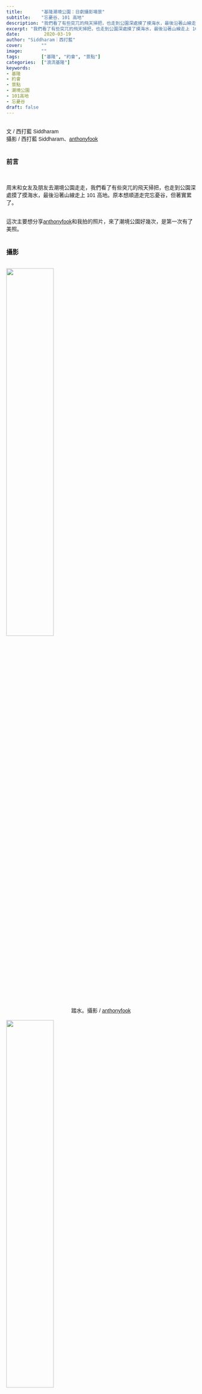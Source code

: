 ```yaml
---
title:       "基隆潮境公園：日劇攝影場景"
subtitle:    "忘憂谷、101 高地"
description: "我們看了有些突兀的飛天掃把，也走到公園深處摸了摸海水，最後沿著山線走上 101 高地。原本想順道走完忘憂谷，但著實累了..."
excerpt: "我們看了有些突兀的飛天掃把，也走到公園深處摸了摸海水，最後沿著山線走上 101 高地。原本想順道走完忘憂谷，但著實累了..."
date:         2020-03-19
author: "Siddharam｜西打藍"
cover:       ""
image:       ""
tags:        ["基隆", "約會", "景點"]
categories:  ["浪流基隆"]
keywords:
- 基隆
- 約會
- 景點
- 潮境公園
- 101高地
- 忘憂谷
draft: false
---
```


<style>
  


</style>

<article style="font-family: 'Noto Sans TC', '微軟正黑體', sans-serif; font-weight: 300;">

<br>文 / 西打藍 Siddharam<br>
攝影 / 西打藍 Siddharam、<a href="https://www.instagram.com/anthonyfook/?hl=zh-tw" target="_blank">anthonyfook</a><br><br>

<h3 class="article-h1-color">前言</h3><br>

周末和女友及朋友去潮境公園走走，我們看了有些突兀的飛天掃把，也走到公園深處摸了摸海水，最後沿著山線走上 101 高地。原本想順道走完忘憂谷，但著實累了。<br><br>

這次主要想分享<a href="https://www.instagram.com/anthonyfook/?hl=zh-tw" target="_blank">anthonyfook</a>和我拍的照片，來了潮境公園好幾次，是第一次有了美照。<br><br>

<h3 class="article-h1-color">攝影</h3><br>

<img style="margin-bottom:8px; width:50%;" src="https://frontenter.files.wordpress.com/2020/03/keelung-shoot-2.jpg"/>
<div style="text-align:center;">踏水。攝影 / <a href="https://www.instagram.com/anthonyfook/?hl=zh-tw" target="_blank">anthonyfook</a></div><br>

<img style="margin-bottom:8px; width:50%;" src="https://frontenter.files.wordpress.com/2020/03/keelung-shoot-3.jpg"/>
<div style="text-align:center;">山坡。攝影 / <a href="https://www.instagram.com/anthonyfook/?hl=zh-tw" target="_blank">anthonyfook</a></div><br>

<img style="margin-bottom:8px; width:50%;" src="https://frontenter.files.wordpress.com/2020/03/keelung-shoot-4.jpg"/>
<div style="text-align:center;">石壁。攝影 / <a href="https://www.instagram.com/anthonyfook/?hl=zh-tw" target="_blank">anthonyfook</a></div><br>

<img style="margin-bottom:8px; width:50%;" src="https://frontenter.files.wordpress.com/2020/03/keelung-shoot-5.jpg"/>
<div style="text-align:center;">遠眺基隆山。攝影 / <a href="https://www.instagram.com/anthonyfook/?hl=zh-tw" target="_blank">anthonyfook</a></div><br>

<img style="margin-bottom:8px; width:50%;" src="https://frontenter.files.wordpress.com/2020/03/keelung-shoot-6.jpg"/>
<div style="text-align:center;">女子。攝影 / <a href="https://www.instagram.com/anthonyfook/?hl=zh-tw" target="_blank">anthonyfook</a></div><br>

<img style="margin-bottom:8px; width:50%;" src="https://frontenter.files.wordpress.com/2020/03/keelung-shoot-7.jpg"/>
<div style="text-align:center;">海。攝影 / <a href="https://www.instagram.com/anthonyfook/?hl=zh-tw" target="_blank">anthonyfook</a></div><br>

<img style="margin-bottom:8px; width:50%;" src="https://frontenter.files.wordpress.com/2020/03/keelung-shoot-8.jpg"/>
<div style="text-align:center;">滿天風箏。攝影 / 西打藍 Siddharam</div><br>

<img style="margin-bottom:8px; width:50%;" src="https://frontenter.files.wordpress.com/2020/03/keelung-shoot-9.jpg"/>
<div style="text-align:center;">飛天掃把。攝影 / 西打藍 Siddharam</div><br>

<img style="margin-bottom:8px; width:50%;" src="https://frontenter.files.wordpress.com/2020/03/keelung-shoot-10.jpg"/>
<div style="text-align:center;">有山有海。攝影 / 西打藍 Siddharam</div><br>

<h3 class="article-h1-color">結語</h3><br>

天氣好壞有差。聽朋友說，之前壞天氣來潮境公園，看到飛天掃把時，完全沒興致拿起手機拍。現在疫情雖然嚴重，但空曠的大自然還是很歡迎大家的。<br><br>


<br><br><br>

</article>

<div style="color: #bfbfbf; font-size: 15px;" id="busuanzi_container_page_pv">
  閱讀量<span id="busuanzi_value_page_pv"></span>次
</div>

<script src="../../js/post.js"></script>
